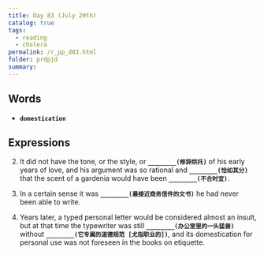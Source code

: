 ```yaml
---
title: Day 83 (July 29th)
catalog: true
tags: 
  - reading
  - cholera
permalink: /r_pp_d83.html
folder: prdpjd
summary: 
---
```


## Words

-   <b data-toggle="tooltip" data-original-title="{{site.data.glossary.domestication}}">`domestication`</b>



## Expressions

2.  It did not have the tone, or the style, or <b data-toggle="tooltip" data-original-title="{{site.data.answers.83_b}}">`________(修辞烘托)`</b> of his early years of love, and his argument was so rational and <b data-toggle="tooltip" data-original-title="{{site.data.answers.83_b2}}">`________(恰如其分)`</b> that the scent of a gardenia would have been <b data-toggle="tooltip" data-original-title="{{site.data.answers.83_b3}}">`________(不合时宜)`</b>.

3.  In a certain sense it was <b data-toggle="tooltip" data-original-title="{{site.data.answers.83_c}}">`________(最接近商务信件的文书)`</b> he had never been able to write.

4.  Years later, a typed personal letter would be considered almost an insult, but at that time the typewriter was still <b data-toggle="tooltip" data-original-title="{{site.data.answers.83_d}}">`________(办公室里的一头猛兽)`</b> without <b data-toggle="tooltip" data-original-title="{{site.data.answers.83_d2}}">`________(它专属的道德规范 [尤指职业的])`</b>, and its domestication for personal use was not foreseen in the books on etiquette.